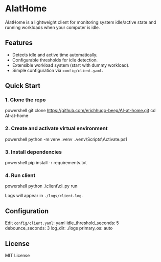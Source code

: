 ﻿# AIatHome

AIatHome is a lightweight client for monitoring system idle/active state and running workloads when your computer is idle.

## Features
- Detects idle and active time automatically.
- Configurable thresholds for idle detection.
- Extensible workload system (start with dummy workload).
- Simple configuration via `config/client.yaml`.

## Quick Start

### 1. Clone the repo
powershell
git clone https://github.com/erichhugo-beep/AI-at-home.git
cd AI-at-home

### 2. Create and activate virtual environment
powershell
python -m venv .venv
.\.venv\Scripts\Activate.ps1

### 3. Install dependencies
powershell
pip install -r requirements.txt

### 4. Run client
powershell
python .\client\cli.py run

Logs will appear in `./logs/client.log`.

## Configuration
Edit `config/client.yaml`:
yaml
idle_threshold_seconds: 5
debounce_seconds: 3
log_dir: ./logs
primary_os: auto

## License
MIT License
